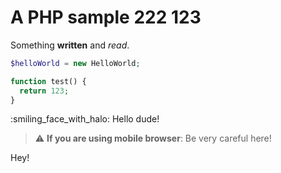 [
  id: php-sample
  tags:
    - a
    - b
    - c
  locations:
    - /php
    - /php/deeper
    - /php/folder/somewhere
]: #

# A PHP sample 222 123

Something **written** and _read_.

````php
$helloWorld = new HelloWorld;

function test() {
  return 123;
}
````

:smiling_face_with_halo: Hello dude!

> :warning: **If you are using mobile browser**: Be very careful here!

Hey!
